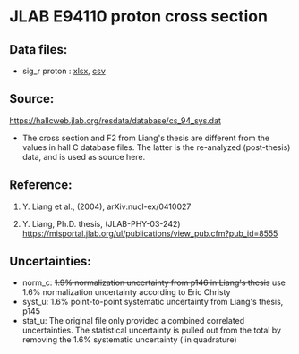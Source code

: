 # JLAB E94110 proton cross section

## Data files: 
  * sig_r proton   : [xlsx](../dataframe/10044.xlsx), [csv](../dataframe/csv/10044.csv)   


## Source: 
https://hallcweb.jlab.org/resdata/database/cs_94_sys.dat

* The cross section and F2 from Liang's thesis are different from the values in hall C database files. The latter is the re-analyzed (post-thesis) data, and is used as source here.


## Reference: 
1. Y. Liang et al., (2004), arXiv:nucl-ex/0410027 

2. Y. Liang, Ph.D. thesis, (JLAB-PHY-03-242) https://misportal.jlab.org/ul/publications/view_pub.cfm?pub_id=8555


## Uncertainties:

* norm_c:
 ~~1.9% normalization uncertainty from p146 in Liang's thesis~~ use 1.6% normalization uncertainty according to Eric Christy
* syst_u: 
1.6% point-to-point systematic uncertainty from Liang's thesis, p145
* stat_u:
The original file only provided a combined correlated uncertainties. The statistical uncertainty is pulled out from the total by removing the 1.6% systematic uncertainty ( in quadrature)

